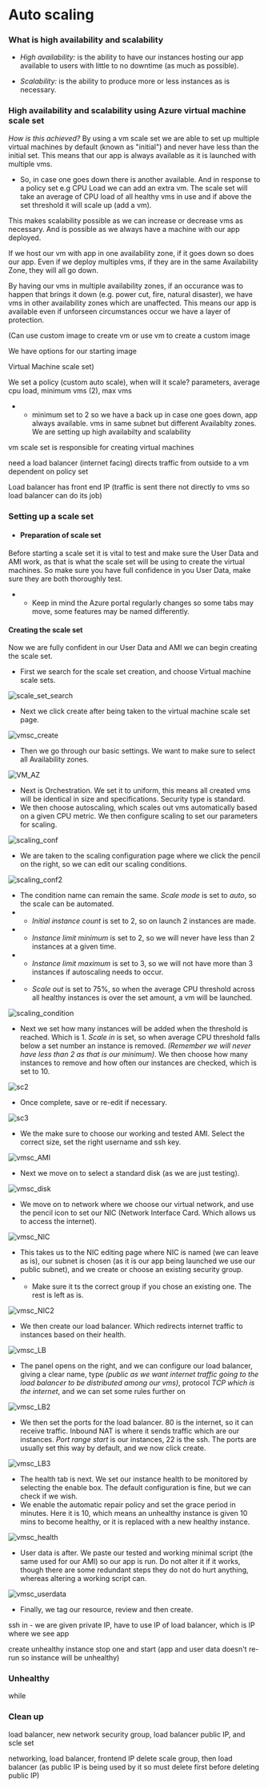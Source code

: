 # Auto scaling

### What is high availability and scalability

* *High availability:* is the ability to have our instances hosting our app available to users with little to no downtime (as  much as possible).

* *Scalability:* is the ability to produce more or less instances as is necessary. 

### High availability and scalability using Azure virtual machine scale set


*How is this achieved?* By using a vm scale set we are able to set up multiple virtual machines by default (known as "initial") and never have less than the initial set. This means that our app is always available as it is launched with multiple vms. 

* So, in case one goes down there is another available. And in response to a policy set e.g CPU Load we can add an extra vm. The scale set will take an average of CPU load of all healthy vms in use and if above the set threshold it will scale up (add a vm).

This makes scalability possible as we can increase or decrease vms as necessary. And  is  possible as we always have a machine with our app deployed.

If we host our vm with app in one availability zone, if it goes down so does our app. Even if we deploy multiples vms, if they are in the same Availability Zone, they will all go down.

By having our vms in multiple availability zones, if an occurance was to happen that brings it down (e.g. power cut, fire, natural disaster), we have vms in other availability zones which are unaffected. This means our app is available even if unforseen circumstances occur we have a layer of protection.

(Can use custom image to create vm or use vm to create a custom image

We have options for our starting image

Virtual Machine scale set)

We set a policy (custom auto scale), when will it scale? parameters, average cpu load, minimum vms (2), max vms
* * minimum set to 2 so we have a back up in case one goes down, app always available. vms in same subnet but different Availablty zones. We are setting up high availabilty and scalability

vm scale set is responsible for creating virtual machines

need a load balancer (internet facing) directs traffic from outside to a vm dependent on policy set

Load balancer has front end IP (traffic is sent there not directly to vms so load balancer can do its job)

### Setting up a scale set

* #### Preparation of scale set

Before starting a scale set it is vital to test and make sure the User Data and AMI work, as that is what the scale set will be using to create the virtual machines. So make sure you have full confidence in you User Data, make sure they are both thoroughly test.

* * Keep in mind the Azure portal regularly changes so some tabs may move, some features may be named differently.

#### Creating the scale set

Now we are fully confident in our User Data and AMI we can begin creating the scale set. 

* First we search for the scale set creation, and choose Virtual machine scale sets.

![scale_set_search](images/scale_set_search.png)

* Next we click create after being taken to the virtual machine scale set page.

![vmsc_create](images/vmsc_create.png)

* Then we go through our basic settings. We want to make sure to select all Availability zones.

![VM_AZ](images/VM_AZ.png)

* Next is Orchestration. We set it to uniform, this means all created vms will be identical in size and specifications. Security type is standard.
* We then choose autoscaling, which scales out vms automatically based on a given CPU metric. We then configure scaling to set our parameters for scaling.

![scaling_conf](images/scaling_conf.png)

* We are taken to the scaling configuration page where we click the pencil on the right, so we can edit our scaling conditions.

![scaling_conf2](images/scaling_conf2.png)

* The condition name can remain the same. *Scale mode* is set to *auto*, so the scale can be automated. 
* * *Initial instance count* is set to 2, so on launch 2 instances are made.
* * *Instance limit minimum* is set to 2, so we will never have less than 2 instances at a given time.
* * *Instance limit maximum* is set to 3, so we will not have more than 3 instances if autoscaling needs to occur.
*  * *Scale out* is set to 75%, so when the average CPU threshold across all healthy instances is over the set amount, a vm will be launched.

![scaling_condition](images/scaling_condition.png)

* Next we set how many instances will be added when the threshold is reached. Which is 1. *Scale in* is set, so when average CPU threshold falls below a set number an instance is removed. *(Remember we will never have less than 2 as that is our minimum)*. We then choose how many instances to remove and how often our instances are checked, which is set to 10.

![sc2](images/sc2.png)

* Once complete, save or re-edit if necessary.

![sc3](images/sc3.png)

* We the make sure to choose our working and tested AMI. Select the correct size, set the right username and ssh key.

![vmsc_AMI](images/vmsc_AMI.png)

* Next we move on to select a standard disk (as we are just testing).

![vmsc_disk](images/vmsc_disk.png)

* We move on to network where we choose our virtual network, and use the pencil icon to set our NIC (Network Interface Card. Which allows us to access the internet).

![vmsc_NIC](images/vmsc_NIC.png)

* This takes us to the NIC editing page where NIC is named (we can leave as is), our subnet is chosen (as it is our app being launched we use our public subnet), and we create or choose an existing security group. 
* * Make sure it ts the correct group if you chose an existing one. The rest is left as is.

![vmsc_NIC2](images/vmsc_NIC2.png)

* We then create our load balancer. Which redirects internet traffic to instances based on their health. 

![vmsc_LB](images/vmsc_LB.png)

* The panel opens on the right, and we can configure our load balancer, giving a clear name, type *(public as we want internet traffic going to the load balancer to be distributed among our vms)*, protocol *TCP which is the internet*, and we can set some rules further on

![vmsc_LB2](images/vmsc_LB2.png)

* We then set the ports for the load balancer. 80 is the internet, so it can receive traffic. Inbound NAT is where it sends traffic which are our instances. *Port range start* is our instances, 22 is the ssh. The ports are usually set this way by default, and we now click create.

![vmsc_LB3](images/vmsc_LB3.png)

* The health tab is next. We set our instance health to be monitored by selecting the enable box. The default configuration is fine, but we can check if we wish.
* We enable the automatic repair policy and set the grace period in minutes. Here it is 10, which means an unhealthy instance is given 10 mins to become healthy, or it is replaced with a new healthy instance.

![vmsc_health](images/vmsc_health.png)

* User data is after. We paste our tested and working minimal script (the same used for our AMI) so our app is run. Do not alter it if it works, though there are some redundant steps they do not do hurt anything, whereas altering a working script can.

![vmsc_userdata](images/vmsc_userdata.png)

* Finally, we tag our resource, review and then create.

ssh in - we are given private IP, have to use IP of load balancer, which is IP where we see app

create unhealthy instance stop one and start (app and user data doesn't re-run so instance will be unhealthy)

### Unhealthy

while 
### Clean up

load balancer, new network security group, load balancer public IP, and scle set

networking, load balancer, frontend IP
delete scale group, then load balancer (as public IP is being used by it so must delete first before deleting public IP)